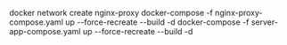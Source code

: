 docker network create nginx-proxy
docker-compose -f nginx-proxy-compose.yaml up --force-recreate --build -d
docker-compose -f server-app-compose.yaml up --force-recreate --build -d